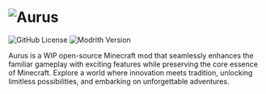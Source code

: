 # <img src="https://i.imgur.com/7M6znfp.png" alt="Aurus">
![GitHub License](https://img.shields.io/github/license/Dupernite/Aurus)
![Modrith Version](https://img.shields.io/modrinth/v/6UjXU2BV)

Aurus is a WIP open-source Minecraft mod that seamlessly enhances the familiar gameplay with exciting features while preserving the core essence of Minecraft. Explore a world where innovation meets tradition, unlocking limitless possibilities, and embarking on unforgettable adventures.
